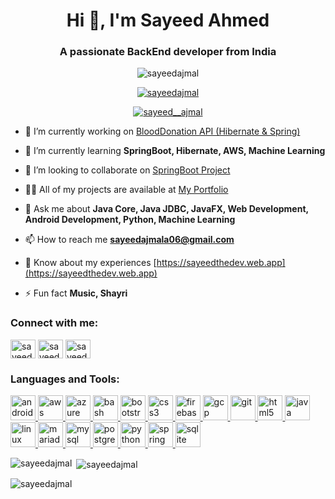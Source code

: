 <h1 align="center">Hi 👋, I'm Sayeed Ahmed</h1>
<h3 align="center">A passionate BackEnd developer from India</h3>

<p align="center"> <img src="https://komarev.com/ghpvc/?username=sayeedajmal&label=Profile%20views&color=0e75b6&style=flat" alt="sayeedajmal" /></p>

<p align="center"> <a href="https://github.com/ryo-ma/github-profile-trophy"><img src="https://github-profile-trophy.vercel.app/?username=sayeedajmal&row=2&column=3" alt="sayeedajmal" /></a> </p>

<p align="center"> <a href="https://twitter.com/sayeed__ajmal" target="blank"><img src="https://img.shields.io/twitter/follow/sayeed__ajmal?logo=twitter&style=for-the-badge" alt="sayeed__ajmal" /></a></p>

- 🔭 I’m currently working on [BloodDonation API (Hibernate & Spring)](https://github.com/sayeedajmal/BloodDonation-API)

- 🌱 I’m currently learning **SpringBoot, Hibernate, AWS, Machine Learning**

- 👯 I’m looking to collaborate on [SpringBoot Project](https://github.com/sayeedajmal/BloodDonation-API)

- 👨‍💻 All of my projects are available at [My Portfolio](https://sayeedthedev.web.app)

- 💬 Ask me about **Java Core, Java JDBC, JavaFX, Web Development, Android Development, Python, Machine Learning**

- 📫 How to reach me **sayeedajmala06@gmail.com**

- 📄 Know about my experiences [https://sayeedthedev.web.app](https://sayeedthedev.web.app)

- ⚡ Fun fact **Music, Shayri**

<h3 align="left">Connect with me:</h3>
<p align="left">
<a href="https://twitter.com/sayeed__ajmal" target="blank"><img align="center" src="https://raw.githubusercontent.com/rahuldkjain/github-profile-readme-generator/master/src/images/icons/Social/twitter.svg" alt="sayeed__ajmal" height="30" width="40" /></a>
<a href="https://linkedin.com/in/sayeedajmal" target="blank"><img align="center" src="https://raw.githubusercontent.com/rahuldkjain/github-profile-readme-generator/master/src/images/icons/Social/linked-in-alt.svg" alt="sayeed-ajmal" height="30" width="40" /></a>
<a href="https://instagram.com/sayeed__ajmal" target="blank"><img align="center" src="https://raw.githubusercontent.com/rahuldkjain/github-profile-readme-generator/master/src/images/icons/Social/instagram.svg" alt="sayeed__ajmal" height="30" width="40" /></a>
</p>

<h3 align="left">Languages and Tools:</h3>
<p align="left"> <a href="https://developer.android.com" target="_blank" rel="noreferrer"> <img src="https://upload.vectorlogo.zone/logos/android_studio/images/bc43bbac-e239-4ae9-829a-9809e57a8bc0.svg" alt="android" width="40" height="40"/> </a> <a href="https://aws.amazon.com" target="_blank" rel="noreferrer"> <img src="https://www.vectorlogo.zone/logos/amazon_aws/amazon_aws-ar21.svg" alt="aws" width="40" height="40"/> </a> <a href="https://azure.microsoft.com/en-in/" target="_blank" rel="noreferrer"> <img src="https://www.vectorlogo.zone/logos/microsoft_azure/microsoft_azure-icon.svg" alt="azure" width="40" height="40"/> </a> <a href="https://www.gnu.org/software/bash/" target="_blank" rel="noreferrer"> <img src="https://www.vectorlogo.zone/logos/gnu_bash/gnu_bash-icon.svg" alt="bash" width="40" height="40" /> </a> <a href="https://getbootstrap.com" target="_blank" rel="noreferrer"> <img src="https://www.vectorlogo.zone/logos/getbootstrap/getbootstrap-icon.svg" alt="bootstrap" width="40" height="40"/> </a> <a href="https://www.w3schools.com/css/" target="_blank" rel="noreferrer"> <img src="https://www.vectorlogo.zone/logos/w3_css/w3_css-official.svg" alt="css3" width="40" height="40"/> </a> <a href="https://firebase.google.com/" target="_blank" rel="noreferrer"> <img src="https://www.vectorlogo.zone/logos/firebase/firebase-icon.svg" alt="firebase" width="40" height="40"/> </a> <a href="https://cloud.google.com" target="_blank" rel="noreferrer"> <img src="https://www.vectorlogo.zone/logos/google_cloud/google_cloud-icon.svg" alt="gcp" width="40" height="40"/> </a> <a href="https://git-scm.com/" target="_blank" rel="noreferrer"> <img src="https://www.vectorlogo.zone/logos/git-scm/git-scm-icon.svg" alt="git" width="40" height="40"/> </a> <a href="https://www.w3.org/html/" target="_blank" rel="noreferrer"> <img src="https://www.vectorlogo.zone/logos/w3_html5/w3_html5-icon.svg" alt="html5" width="40" height="40"/> </a> <a href="https://www.java.com" target="_blank" rel="noreferrer"> <img src="https://www.vectorlogo.zone/logos/java/java-horizontal.svg" alt="java" width="40" height="40"/> </a> <a href="https://www.linux.org/" target="_blank" rel="noreferrer"> <img src="https://upload.vectorlogo.zone/logos/kali/images/09452257-ce76-4881-8cb9-c6a676444ca5.svg" alt="linux" width="40" height="40"/> </a> <a href="https://mariadb.org/" target="_blank" rel="noreferrer"> <img src="https://www.vectorlogo.zone/logos/mariadb/mariadb-icon.svg" alt="mariadb" width="40" height="40"/> </a> <a href="https://www.mysql.com/" target="_blank" rel="noreferrer"> <img src="https://www.vectorlogo.zone/logos/mysql/mysql-horizontal.svg" alt="mysql" width="40" height="40"/> </a> <a href="https://www.postgresql.org" target="_blank" rel="noreferrer"> <img src="https://www.vectorlogo.zone/logos/postgresql/postgresql-horizontal.svg" alt="postgresql" width="40" height="40"/> </a> <a href="https://www.python.org" target="_blank" rel="noreferrer"> <img src="https://www.vectorlogo.zone/logos/python/python-icon.svg" alt="python" width="40" height="40"/> </a> <a href="https://spring.io/" target="_blank" rel="noreferrer"> <img src="https://www.vectorlogo.zone/logos/springio/springio-icon.svg" alt="spring" width="40" height="40"/> </a> <a href="https://www.sqlite.org/" target="_blank" rel="noreferrer"> <img src="https://www.vectorlogo.zone/logos/sqlite/sqlite-icon.svg" alt="sqlite" width="40" height="40"/> </a> </p>

<p><img align="left" src="https://github-readme-stats.vercel.app/api/top-langs?username=sayeedajmal&show_icons=true&locale=en&layout=compact" alt="sayeedajmal" /></p>

<p>&nbsp;<img align="center" src="https://github-readme-stats.vercel.app/api?username=sayeedajmal&show_icons=true&locale=en" alt="sayeedajmal" /></p>

<p><img align="center" src="https://github-readme-streak-stats.herokuapp.com/?user=sayeedajmal&" alt="sayeedajmal" /></p>
